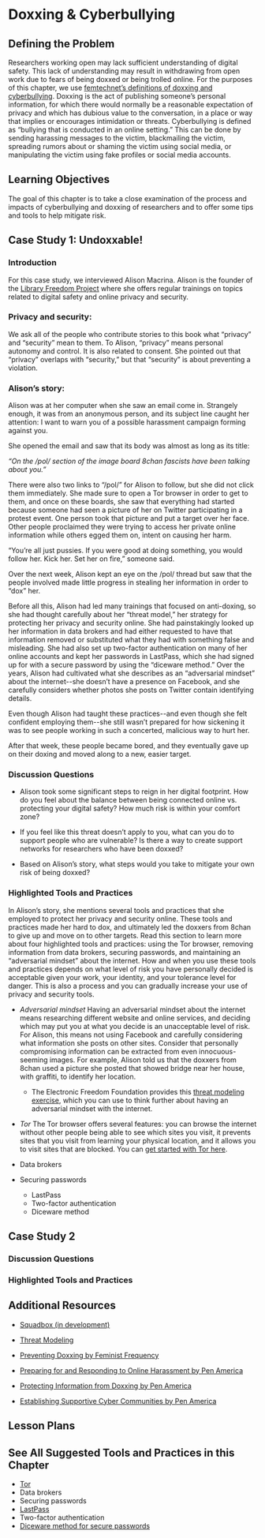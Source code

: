 # Doxxing & Cyberbullying

## Defining the Problem

Researchers working open may lack sufficient understanding of digital safety. This lack of understanding may result in withdrawing from open work due to fears of being doxxed or being trolled online. For the purposes of this chapter, we use [femtechnet’s definitions of doxxing and cyberbullying](http://femtechnet.org/csov/csov-key-termsdefinitions/). Doxxing is the act of publishing someone’s personal information, for which there would normally be a reasonable expectation of privacy and which has dubious value to the conversation, in a place or way that implies or encourages intimidation or threats. Cyberbullying is defined as “bullying that is conducted in an online setting.” This can be done by sending harassing messages to the victim, blackmailing the victim, spreading rumors about or shaming the victim using social media, or manipulating the victim using fake profiles or social media accounts.  

## Learning Objectives

The goal of this chapter is to take a close examination of the process and impacts of cyberbullying and doxxing of researchers and to offer some tips and tools to help mitigate risk.

## Case Study 1: Undoxxable!

### Introduction

For this case study, we interviewed Alison Macrina.  Alison is the founder of the [Library Freedom Project](https://libraryfreedomproject.org/) where she offers regular trainings on topics related to digital safety and online privacy and security.

### Privacy and security:

We ask all of the people who contribute stories to this book what “privacy” and “security” mean to them. To Alison, “privacy” means personal autonomy and control. It is also related to consent. She pointed out that “privacy” overlaps with “security,” but that “security” is about preventing a violation. 


### Alison’s story:

Alison was at her computer when she saw an email come in. Strangely enough, it was from an anonymous person, and its subject line caught her attention: I want to warn you of a possible harassment campaign forming against you.

She opened the email and saw that its body was almost as long as its title:

*“On the /pol/ section of the image board 8chan fascists have been talking about you.”*

There were also two links to “/pol/” for Alison to follow, but she did not click them immediately. She made sure to open a Tor browser in order to get to them, and once on these boards, she saw that everything had started because someone had seen a picture of her on Twitter participating in a protest event. One person took that picture and put a target over her face. Other people proclaimed they were trying to access her private online information while others egged them on, intent on causing her harm. 

“You’re all just pussies. If you were good at doing something, you would follow her. Kick her. Set her on fire,” someone said.  

Over the next week, Alison kept an eye on the /pol/ thread but saw that the people involved made little progress in stealing her information in order to “dox” her.

Before all this, Alison had led many trainings that focused on anti-doxing, so she had thought 
carefully about her “threat model,” her strategy for protecting her privacy and security online. She had painstakingly looked up her information in data brokers and had either requested to have that information removed or substituted what they had with something false and misleading. She had also set up two-factor authentication on many of her online accounts and kept her passwords in LastPass, which she had signed up for with a secure password by using the “diceware method.” Over the years, Alison had cultivated what she describes as an “adversarial mindset” about the internet--she doesn’t have a presence on Facebook, and she carefully considers whether photos she posts on Twitter contain identifying details.

Even though Alison had taught these practices--and even though she felt confident employing them--she still wasn’t prepared for how sickening it was to see people working in such a concerted, malicious way to hurt her. 

After that week, these people became bored, and they eventually gave up on their doxing and moved along to a new, easier target.


### Discussion Questions

* Alison took some significant steps to reign in her digital footprint.  How do you feel about the balance between being connected online vs. protecting your digital safety?  How much risk is within your comfort zone?

* If you feel like this threat doesn’t apply to you, what can you do to support people who are vulnerable?  Is there a way to create support networks for researchers who have been doxxed?

* Based on Alison’s story, what steps would you take to mitigate your own risk of being doxxed?


### Highlighted Tools and Practices

In Alison’s story, she mentions several tools and practices that she employed to protect her privacy and security online. These tools and practices made her hard to dox, and ultimately led the doxxers from 8chan to give up and move on to other targets. Read this section to learn more about four highlighted tools and practices: using the Tor browser, removing information from data brokers, securing passwords, and maintaining an “adversarial mindset” about the internet. How and when you use these tools and practices depends on what level of risk you have personally decided is acceptable given your work, your identity, and your tolerance level for danger. This is also a process and you can gradually increase your use of privacy and security tools.  

* *Adversarial mindset*
Having an adversarial mindset about the internet means researching different website and online services, and deciding which may put you at what you decide is an unacceptable level of risk. For Alison, this means not using Facebook and carefully considering what information she posts on other sites. Consider that personally compromising information can be extracted from even innocuous-seeming images. For example, Alison told us that the doxxers from 8chan used a picture she posted that showed bridge near her house, with graffiti, to identify her location.
  * The Electronic Freedom Foundation provides this [threat modeling exercise](https://ssd.eff.org/en/module/assessing-your-risks), which you can use to think further about having an adversarial mindset with the internet.
* *Tor* The Tor browser offers several features: you can browse the internet without other people being able to see which sites you visit, it prevents sites that you visit from learning your physical location, and it allows you to visit sites that are blocked. You can [get started with Tor here](https://www.torproject.org/projects/torbrowser.html.en).

* Data brokers
* Securing passwords
  * LastPass
  * Two-factor authentication
  * Diceware method


## Case Study 2

  ### Discussion Questions
  
  ### Highlighted Tools and Practices

## Additional Resources

* [Squadbox (in development)](https://medium.com/squadbox/welcome-de530640b0fd)

* [Threat Modeling](https://ssd.eff.org/en/module/assessing-your-risks) 

* [Preventing Doxxing by Feminist Frequency](https://onlinesafety.feministfrequency.com/en/) 

* [Preparing for and Responding to Online Harassment by Pen America](https://onlineharassmentfieldmanual.pen.org/cyber-safety/) 

* [Protecting Information from Doxxing by Pen America](https://onlineharassmentfieldmanual.pen.org/cyber-safety/protecting-information-from-doxing/) 

* [Establishing Supportive Cyber Communities by Pen America](https://onlineharassmentfieldmanual.pen.org/cyber-safety/establishing-supportive-cyber-communities/) 

## Lesson Plans


## See All Suggested Tools and Practices in this Chapter
* [Tor](https://www.google.com/url?sa=t&rct=j&q=&esrc=s&source=web&cd=1&cad=rja&uact=8&ved=0ahUKEwjzxZv74eTaAhWrjVQKHWRVAZoQFggpMAA&url=https%3A%2F%2Fwww.torproject.org%2Fprojects%2Ftorbrowser.html.en&usg=AOvVaw0QHvNXOPVLKP4aneYQ4yLg)
* Data brokers
* Securing passwords
* [LastPass](https://www.google.com/url?sa=t&rct=j&q=&esrc=s&source=web&cd=1&cad=rja&uact=8&ved=0ahUKEwjL4MW14uTaAhXjq1QKHcDsB-sQFggpMAA&url=https%3A%2F%2Fwww.lastpass.com%2F&usg=AOvVaw22wCGv58rl_Qg-Gh0xa4dX)
* Two-factor authentication
* [Diceware method for secure passwords](http://world.std.com/~reinhold/diceware.html)
